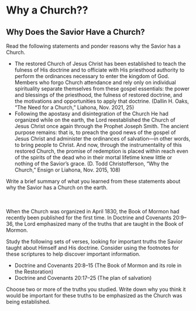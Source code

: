 # Why a Church??







## Why Does the Savior Have a Church?

Read the following statements and ponder reasons why the Savior has a Church.

- The restored Church of Jesus Christ has been established to teach the fulness of His doctrine and to officiate with His priesthood authority to perform the ordinances necessary to enter the kingdom of God. Members who forgo Church attendance and rely only on individual spirituality separate themselves from these gospel essentials: the power and blessings of the priesthood, the fulness of restored doctrine, and the motivations and opportunities to apply that doctrine. (Dallin H. Oaks, “The Need for a Church,” Liahona, Nov. 2021, 25)
- Following the apostasy and disintegration of the Church He had organized while on the earth, the Lord reestablished the Church of Jesus Christ once again through the Prophet Joseph Smith. The ancient purpose remains: that is, to preach the good news of the gospel of Jesus Christ and administer the ordinances of salvation—in other words, to bring people to Christ. And now, through the instrumentality of this restored Church, the promise of redemption is placed within reach even of the spirits of the dead who in their mortal lifetime knew little or nothing of the Savior’s grace. (D. Todd Christofferson, “Why the Church,” Ensign or Liahona, Nov. 2015, 108)

Write a brief summary of what you learned from these statements about why the Savior has a Church on the earth.

<br>
<br>
When the Church was organized in April 1830, the Book of Mormon had recently been published for the
first time. In Doctrine and Covenants 20:9–36, the Lord emphasized many of the truths that are taught in the
Book of Mormon.

Study the following sets of verses, looking for important truths the Savior taught about Himself and His
doctrine. Consider using the footnotes for these scriptures to help discover important information.

- Doctrine and Covenants 20:8–15 (The Book of Mormon and its role in the Restoration)
- Doctrine and Covenants 20:17–25 (The plan of salvation)

Choose two or more of the truths you studied. Write down why you think it would be important for these truths to be emphasized as the Church was being established.
